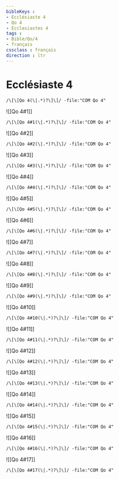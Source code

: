 ```yaml
---
bibleKeys : 
- Ecclésiaste 4
- Qo 4
- Ecclesiastes 4
tags : 
- Bible/Qo/4
- français
cssclass : français
direction : ltr
---
```


# Ecclésiaste 4

```query
/\[\[Qo 4(\|.*)?\]\]/ -file:"COM Qo 4"
```



![[Qo 4#1]]

```query
/\[\[Qo 4#1(\|.*)?\]\]/ -file:"COM Qo 4"
```

![[Qo 4#2]]

```query
/\[\[Qo 4#2(\|.*)?\]\]/ -file:"COM Qo 4"
```

![[Qo 4#3]]

```query
/\[\[Qo 4#3(\|.*)?\]\]/ -file:"COM Qo 4"
```

![[Qo 4#4]]

```query
/\[\[Qo 4#4(\|.*)?\]\]/ -file:"COM Qo 4"
```

![[Qo 4#5]]

```query
/\[\[Qo 4#5(\|.*)?\]\]/ -file:"COM Qo 4"
```

![[Qo 4#6]]

```query
/\[\[Qo 4#6(\|.*)?\]\]/ -file:"COM Qo 4"
```

![[Qo 4#7]]

```query
/\[\[Qo 4#7(\|.*)?\]\]/ -file:"COM Qo 4"
```

![[Qo 4#8]]

```query
/\[\[Qo 4#8(\|.*)?\]\]/ -file:"COM Qo 4"
```

![[Qo 4#9]]

```query
/\[\[Qo 4#9(\|.*)?\]\]/ -file:"COM Qo 4"
```

![[Qo 4#10]]

```query
/\[\[Qo 4#10(\|.*)?\]\]/ -file:"COM Qo 4"
```

![[Qo 4#11]]

```query
/\[\[Qo 4#11(\|.*)?\]\]/ -file:"COM Qo 4"
```

![[Qo 4#12]]

```query
/\[\[Qo 4#12(\|.*)?\]\]/ -file:"COM Qo 4"
```

![[Qo 4#13]]

```query
/\[\[Qo 4#13(\|.*)?\]\]/ -file:"COM Qo 4"
```

![[Qo 4#14]]

```query
/\[\[Qo 4#14(\|.*)?\]\]/ -file:"COM Qo 4"
```

![[Qo 4#15]]

```query
/\[\[Qo 4#15(\|.*)?\]\]/ -file:"COM Qo 4"
```

![[Qo 4#16]]

```query
/\[\[Qo 4#16(\|.*)?\]\]/ -file:"COM Qo 4"
```

![[Qo 4#17]]

```query
/\[\[Qo 4#17(\|.*)?\]\]/ -file:"COM Qo 4"
```

